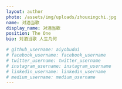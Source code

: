 ```yaml
---
layout: author
photo: /assets/img/uploads/zhouxingchi.jpg
name: 对酒当歌
display_name: 对酒当歌
position: The One
bio: 对酒当歌 人生几何

# github_username: aiyobudui
# facebook_username: facebook_username
# twitter_username: twitter_username
# instagram_username: instagram_username
# linkedin_username: linkedin_username
# medium_username: medium_username
---
```




